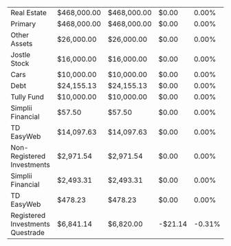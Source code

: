 |   |   |   |   |   |
|---|---|---|---|---|
|Real Estate|$468,000.00|$468,000.00|$0.00|0.00%|
|Primary|$468,000.00|$468,000.00|$0.00|0.00%|
|Other Assets|$26,000.00|$26,000.00|$0.00|0.00%|
|Jostle Stock|$16,000.00|$16,000.00|$0.00|0.00%|
|Cars|$10,000.00|$10,000.00|$0.00|0.00%|
|Debt|$24,155.13|$24,155.13|$0.00|0.00%|
|Tully Fund|$10,000.00|$10,000.00|$0.00|0.00%|
|Simplii Financial|$57.50|$57.50|$0.00|0.00%|
|TD EasyWeb|$14,097.63|$14,097.63|$0.00|0.00%|
|Non-Registered Investments|$2,971.54|$2,971.54|$0.00|0.00%|
|Simplii Financial|$2,493.31|$2,493.31|$0.00|0.00%|
|TD EasyWeb|$478.23|$478.23|$0.00|0.00%|
|Registered Investments<br>Questrade |$6,841.14|$6,820.00|-$21.14|-0.31% |

